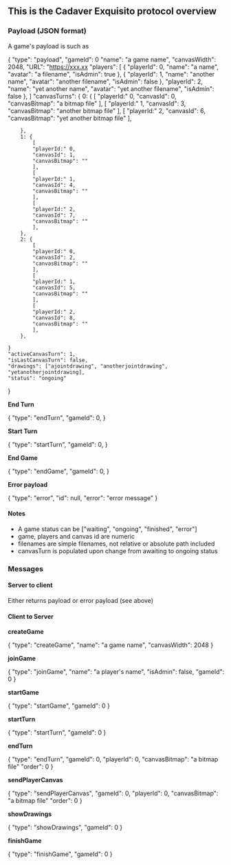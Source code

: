 ## This is the Cadaver Exquisito protocol overview

### Payload (JSON format)

A game's payload is such as

{
    "type": "payload",
    "gameId": 0
    "name": "a game name",
    "canvasWidth": 2048,
    "URL": "https://xxx.xx
    "players": [
        {
        "playerId": 0,
        "name": "a name",
        "avatar": "a filename",
        "isAdmin": true
        },
        {
        "playerId": 1,
        "name": "another name",
        "avatar": "another filename",
        "isAdmin": false
        },
        "playerId": 2,
        "name": "yet another name",
        "avatar": "yet another filename",
        "isAdmin": false
        },
    ]
    "canvasTurns": {
        0: {
            [
            "playerId:" 0,
            "canvasId": 0,
            "canvasBitmap": "a bitmap file"
            ],
            [
            "playerId:" 1,
            "canvasId": 3,
            "canvasBitmap": "another bitmap file"
            ],
            [
            "playerId:" 2,
            "canvasId": 6,
            "canvasBitmap": "yet another bitmap file"
            ],

        },
        1: {
            [
            "playerId:" 0,
            "canvasId": 1,
            "canvasBitmap": ""
            ],
            [
            "playerId:" 1,
            "canvasId": 4,
            "canvasBitmap": ""
            ],
            [
            "playerId:" 2,
            "canvasId": 7,
            "canvasBitmap": ""
            ],
        },
        2: {
            [
            "playerId:" 0,
            "canvasId": 2,
            "canvasBitmap": ""
            ],
            [
            "playerId:" 1,
            "canvasId": 5,
            "canvasBitmap": ""
            ],
            [
            "playerId:" 2,
            "canvasId": 8,
            "canvasBitmap": ""
            ],
        },

    }
    "activeCanvasTurn": 1,
    "isLastCanvasTurn": false,
    "drawings": ["ajointdrawing", "anotherjointdrawing", "yetanotherjointdrawing], 
    "status": "ongoing"

}

**End Turn**

{
    "type": "endTurn",
    "gameId": 0,
}

**Start Turn**

{
    "type": "startTurn",
    "gameId": 0,
}

**End Game**

{
    "type": "endGame",
    "gameId": 0,
}


**Error payload**

{
    "type": "error",
    "id": null,
    "error": "error message"
}

#### Notes

- A game status can be ["waiting", "ongoing", "finished", "error"]
- game, players and canvas id are numeric
- filenames are simple filenames, not relative or absolute path included
- canvasTurn is populated upon change from awaiting to ongoing status

### Messages

#### Server to client

Either returns payload or error payload (see above)

#### Client to Server

**createGame**

{
    "type": "createGame",
    "name": "a game name",
    "canvasWidth": 2048
}

**joinGame**

{
    "type": "joinGame",
    "name": "a player's name",
    "isAdmin": false,
    "gameId": 0
}

**startGame**

{
    "type": "startGame",
    "gameId": 0
}

**startTurn**

{
    "type": "startTurn",
    "gameId": 0
}


**endTurn**

{
    "type": "endTurn",
    "gameId": 0,
    "playerId": 0,
    "canvasBitmap": "a bitmap file"
    "order": 0
}

**sendPlayerCanvas**

{
    "type": "sendPlayerCanvas",
    "gameId": 0,
    "playerId": 0,
    "canvasBitmap": "a bitmap file"
    "order": 0
}

**showDrawings**

{
    "type": "showDrawings",
    "gameId": 0
}

**finishGame**

{
    "type": "finishGame",
    "gameId": 0
}